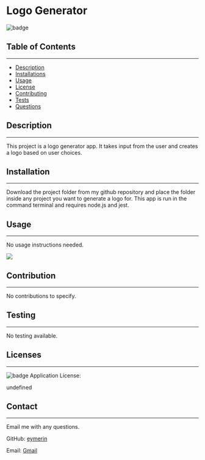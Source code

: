 # Logo Generator
  
  ![badge](https://img.shields.io/badge/license--blue)<br/>

  ## Table of Contents
  --------------------
  - [Description](#description)
  - [Installations](#installation)
  - [Usage](#usage)
  - [License](#licenses)
  - [Contributing](#contribution)
  - [Tests](#testing)
  - [Questions](#contact)

  ## Description
  --------------
  This project is a logo generator app. It takes input from the user and creates a logo based on user choices.

  ## Installation
  ---------------
  Download the project folder from my github repository and place the folder inside any project you want to generate a logo for. This app is run in the command terminal and requires node.js and jest.

  ## Usage
  --------
  No usage instructions needed.

![]([https://github.com/eymerin/README-Generator/blob/main/README%20Generator%20demo.gif](https://github.com/eymerin/SVG-Logo-Generator/blob/main/examples/Demo%20Video.gif))

  ## Contribution
  ---------------
  No contributions to specify.

  ## Testing
  ----------
  No testing available.

  ## Licenses
  -----------
  ![badge](https://img.shields.io/badge/license--blue) Application License: 

  undefined

  ## Contact
  -----------
  Email me with any questions.
  
  GitHub: [eymerin](https://github.com/eymerin)

  Email: [Gmail](mailto:garrett.bryce.young@gmail.com)

